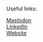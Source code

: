 Useful links: <br/>

<a rel="me" href="https://mastodon.social/@toni_lijic">Mastodon</a> <br/>
<a rel="me" href="https://www.linkedin.com/in/tonilijic/">LinkedIn</a> <br/>
<a rel="me" href="https://toni.li/">Website</a>

